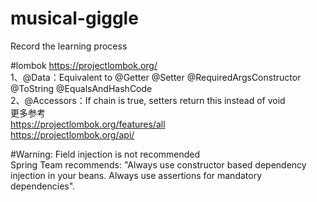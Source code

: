 # musical-giggle
Record the learning process

#lombok
https://projectlombok.org/  
1、@Data：Equivalent to @Getter @Setter @RequiredArgsConstructor @ToString @EqualsAndHashCode   
2、@Accessors：If chain is true, setters return this instead of void   
更多参考  
https://projectlombok.org/features/all  
https://projectlombok.org/api/

#Warning: Field injection is not recommended  
Spring Team recommends: "Always use constructor based dependency injection in your beans. Always use assertions for mandatory dependencies".